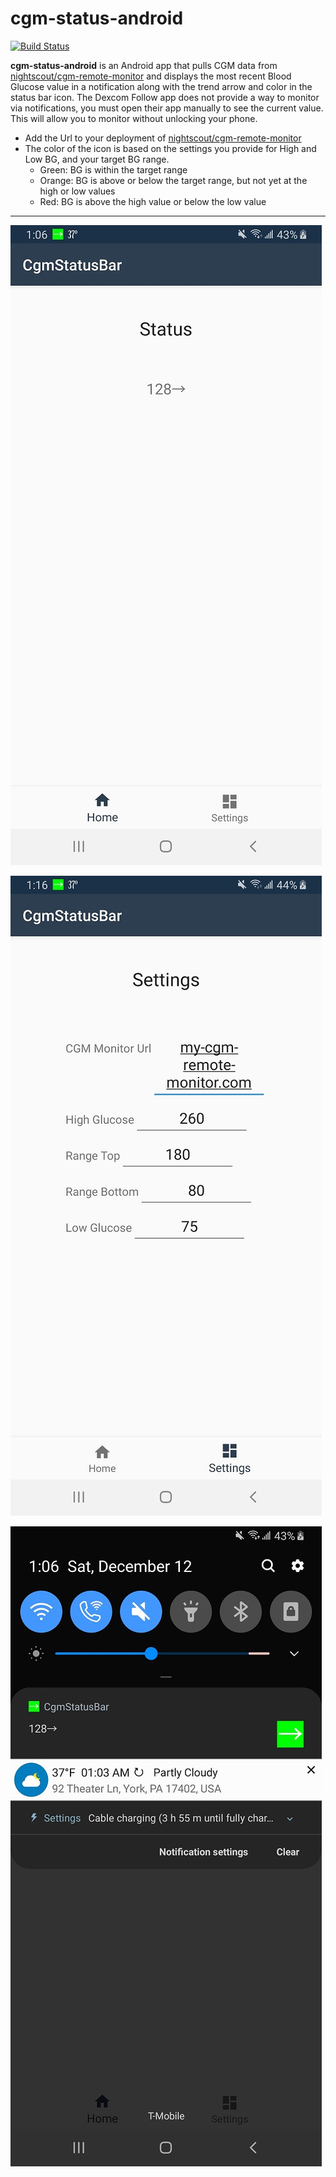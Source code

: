 # cgm-status-android

[![Build Status](https://dev.azure.com/jnessdev/jnessdev/_apis/build/status/jsness.cgm-status-android?branchName=main)](https://dev.azure.com/jnessdev/jnessdev/_build/latest?definitionId=1&branchName=main)

**cgm-status-android** is an Android app that pulls CGM data from [nightscout/cgm-remote-monitor](https://github.com/nightscout/cgm-remote-monitor) and displays the most recent Blood Glucose value in a notification along with the trend arrow and color in the status bar icon. The Dexcom Follow app does not provide a way to monitor via notifications, you must open their app manually to see the current value. This will allow you to monitor without unlocking your phone.

- Add the Url to your deployment of [nightscout/cgm-remote-monitor](https://github.com/nightscout/cgm-remote-monitor)
- The color of the icon is based on the settings you provide for High and Low BG, and your target BG range.
    - Green: BG is within the target range
    - Orange: BG is above or below the target range, but not yet at the high or low values
    - Red: BG is above the high value or below the low value

---
![alt text](images/Screenshot_20201212-010631_CgmStatusBar.jpg)

![alt text](images/Screenshot_20201212-011636_CgmStatusBar.jpg)

![alt text](images/Screenshot_20201212-010646_CgmStatusBar.jpg)
